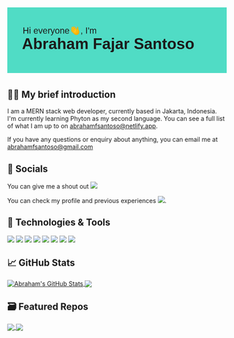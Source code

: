 # ![Abraham header](https://github.com/abrahamfsantoso/abrahamfsantoso/blob/main/header.png?raw=true)

## &#x1F466;&#x1F3FB; 	My brief introduction

I am a MERN stack web developer, currently based in Jakarta, Indonesia. I'm currently learning Phyton as my second language. You can see a full list of what I am up to on [abrahamfsantoso@netlify.app](abrahamfsantoso@netlify.app).

If you have any questions or enquiry about anything, you can email me at [abrahamfsantoso@gmail.com]([abrahamfsantoso@gmail.com)

## &#x1F4F2;	Socials
You can give me a shout out <a href="https://twitter.com/abrahamfsantoso"><img height="30" src="https://github.com/WaylonWalker/WaylonWalker/blob/main/icon/twitter.png?raw=true"></a>

You can check my profile and previous experiences <a href="https://www.linkedin.com/in/abrahamfsantoso/"><img height="30" src="https://github.com/WaylonWalker/WaylonWalker/blob/main/icon/linkedin.png?raw=true"></a>.

<!-- Icons -->

[1.2]: http://i.imgur.com/wWzX9uB.png 
[2.2]: https://raw.githubusercontent.com/MartinHeinz/MartinHeinz/master/linkedin-3-16.png

<!-- Links to your social media accounts -->

[1]: https://twitter.com/abrahamfsantoso
[2]: https://www.linkedin.com/in/abrahamfsantoso/

<!--
**abrahamfsantoso/abrahamfsantoso** is a ✨ _special_ ✨ repository because its `README.md` (this file) appears on your GitHub profile.

Here are some ideas to get you started:

- 🔭 I’m currently working on ...
- 🌱 I’m currently learning ...
- 👯 I’m looking to collaborate on ...
- 🤔 I’m looking for help with ...
- 💬 Ask me about ...
- 📫 How to reach me: ...
- 😄 Pronouns: ...
- ⚡ Fun fact: ...
 -->
 ## 🔧 Technologies & Tools
![](https://img.shields.io/badge/Editor-VSCode-informational?style=flat&logo=visual-studio-code&logoColor=white&color=2bbc8a)
![](https://img.shields.io/badge/OS-Linux-informational?style=flat&logo=linux&logoColor=white&color=2bbc8a)
![](https://img.shields.io/badge/Shell-Bash-informational?style=flat&logo=gnu-bash&logoColor=white&color=2bbc8a)
![](https://img.shields.io/badge/Code-Javascript-informational?style=flat&logo=javascript&logoColor=white&color=2bbc8a)
![](https://img.shields.io/badge/Code-React-informational?style=flat&logo=react&logoColor=white&color=2bbc8a)
![](https://img.shields.io/badge/Database-MongoDB-informational?style=flat&logo=mongodb&logoColor=white&color=2bbc8a)
![](https://img.shields.io/badge/Database-mySQL-informational?style=flat&logo=mysql&logoColor=white&color=2bbc8a)
![](https://img.shields.io/badge/Cloud-AWS-informational?style=flat&logo=amazon&logoColor=white&color=2bbc8a)



## &#x1f4c8; GitHub Stats
<a href="https://github.com/abrahamfsantoso/github-readme-stats">
<img align="center" src="https://github-readme-stats.vercel.app/api?username=abrahamfsantoso&show_icons=true&line_height=27&count_private=true&title_color=ffffff&text_color=c9cacc&icon_color=2bbc8a&bg_color=1d1f21" alt="Abraham's GitHub Stats" />
</a>

<a href="https://github.com/abrahamfsantoso/github-readme-stats">
<img align="center" src="https://github-readme-stats.vercel.app/api/top-langs/?username=abrahamfsantoso&hide=java,shell,tex&title_color=ffffff&text_color=c9cacc&icon_color=2bbc8a&bg_color=1d1f21&langs_count=3" />
</a>

## &#128451;	Featured Repos
<a href="https://github.com/abrahamfsantoso/socialmedia-MERN">
  <img align="center" src="https://github-readme-stats.vercel.app/api/pin/?username=abrahamfsantoso&repo=socialmedia-MERN&title_color=ffffff&text_color=c9cacc&icon_color=2bbc8a&bg_color=1d1f21" />
</a>

<a href="https://github.com/abrahamfsantoso/travelpin-MERN">
  <img align="center" src="https://github-readme-stats.vercel.app/api/pin/?username=abrahamfsantoso&repo=travelpin-MERN&title_color=ffffff&text_color=c9cacc&icon_color=2bbc8a&bg_color=1d1f21" />
</a>    

